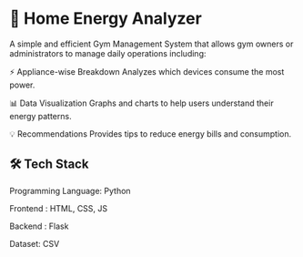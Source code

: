 
# 🔋 Home Energy Analyzer

A simple and efficient Gym Management System that allows gym owners or administrators to manage daily operations including:

⚡ Appliance-wise Breakdown
Analyzes which devices consume the most power.

📊 Data Visualization
Graphs and charts to help users understand their energy patterns.

💡 Recommendations
Provides tips to reduce energy bills and consumption.





## 🛠️ Tech Stack



Programming Language: Python

Frontend : HTML, CSS, JS

Backend : Flask

Dataset: CSV





